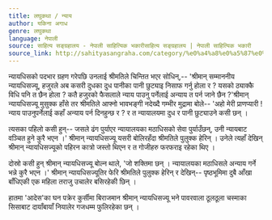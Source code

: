 ```yaml
---
title: लघुकथा / न्याय
author: यकिना अगाध
genre: लघुकथा
language: नेपाली
source: साहित्य सङ्ग्रहालय - नेपाली साहित्यिक भकारीसाहित्य सङ्ग्रहालय | नेपाली साहित्यिक भकारी
source_link: http://sahityasangraha.com/category/%e0%a4%a8%e0%a5%87%e0%a4%aa%e0%a4%be%e0%a4%b2%e0%a5%80-%e0%a4%97%e0%a4%a6%e0%a5%8d%e0%a4%af/%e0%a4%b2%e0%a4%98%e0%a5%81%e0%a4%95%e0%a4%a5%e0%a4%be/
---
```


न्यायधिसको पदभार ग्रहण गरेपछि उनलाई श्रीमतिले चिन्तित भएर सोधिन्,-- 'श्रीमान् सम्माननीय न्यायधिसज्यू, हजुरले अब कसरी दुधका दुध पानीका पानी छुट्याइ निसाफ गर्नु होला र ? यसको ठ्याक्कै विधि पनि त छैन होला ? कतै हजुरको फैसलाले न्याय पाउनु पर्नेलाई अन्याय त पर्न जाने छैन ?'श्रीमान् न्यायधिसज्यू मुसुक्क हाँसे तर श्रीमतिले आफ्नो भावभङ्गी नदेख्दै गम्भीर मुद्रामा बोले-- 'अहो मेरी प्राणप्यारी ! न्याय पाउनुपर्नेलाई कहाँ अन्याय पर्न दिनहुन्छ र ? र त न्यायालयमा दुध र पानी छुट्याउने कसी छन् ।

त्यसका पहिलो कसी हुन्-- जसले ढंग पुर्याएर न्यायालयका मठाधिसको सेवा पुर्याउँछन्, उनी न्यायबाट वञ्चित हुने कुरै भएन ।' श्रीमान् न्यायधिसज्यू यसरी बोलिरहँदा श्रीमतिले पुलुक्क हेरिन् । उनेले त्यहाँ देखिन् श्रीमान् न्यायधिसज्यूको पहिरन कात्रो जस्तो थिएन र त गोजीहरु फरफराइ रहेका थिए ।

दोस्रो कसी हुन् श्रीमान् न्यायधिसज्यू बोल्न थाले, 'जो शक्तिमा छन् । न्यायालयका मठाधिसले अन्याय गर्ने भन्ने कुरै भएन ।' श्रीमान् न्यायधिसज्यूतिर फेरि श्रीमतिले पुलुक्क हेरिन् र देखिन्-- पृष्ठभूमिमा दुबै आँखा बाँधिएकी एक महिला तराजु उचालेर बसिरहेकी छिन् ।

हातमा 'आदेस'का घन पक्रेर कुर्सीमा बिराजमान श्रीमान् न्यायधिसज्यू भने पावरवाला ठूलठूला चस्माका सिसाबाट दायाँबायाँ नियालेर गजधम्म फुलिरहेका छन् ।
